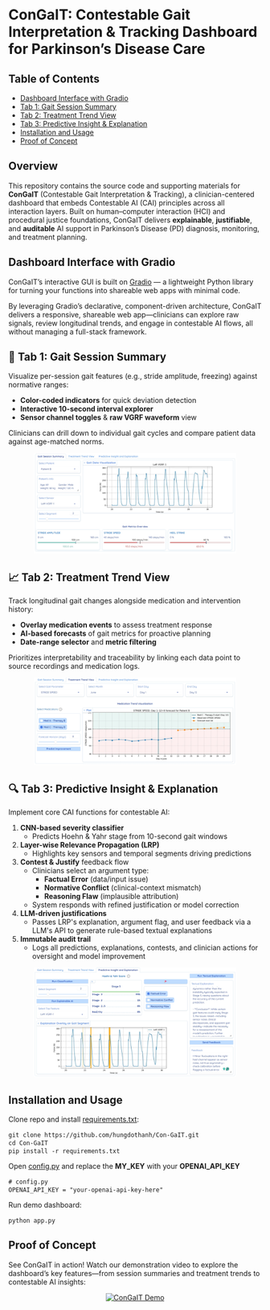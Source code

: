 
# ConGaIT: Contestable Gait Interpretation & Tracking Dashboard for Parkinson’s Disease Care


## Table of Contents

- [Dashboard Interface with Gradio](#dashboard-interface-with-gradio) 
- [Tab 1: Gait Session Summary](#tab-1-gait-session-summary)  
- [Tab 2: Treatment Trend View](#tab-2-treatment-trend-view)  
- [Tab 3: Predictive Insight & Explanation](#tab-3-predictive-insight--explanation)  
- [Installation and Usage](#installation-and-usage)
- [Proof of Concept](proof-of-concept)


## Overview

This repository contains the source code and supporting materials for **ConGaIT** (Contestable Gait Interpretation & Tracking), a clinician-centered dashboard that embeds Contestable AI (CAI) principles across all interaction layers. Built on human–computer interaction (HCI) and procedural justice foundations, ConGaIT delivers **explainable**, **justifiable**, and **auditable** AI support in Parkinson’s Disease (PD) diagnosis, monitoring, and treatment planning.


## Dashboard Interface with Gradio

ConGaIT’s interactive GUI is built on [Gradio](https://github.com/gradio-app/gradio) — a lightweight Python library for turning your functions into shareable web apps with minimal code.

By leveraging Gradio’s declarative, component-driven architecture, ConGaIT delivers a responsive, shareable web app—clinicians can explore raw signals, review longitudinal trends, and engage in contestable AI flows, all without managing a full-stack framework.


## 📝 Tab 1: Gait Session Summary

Visualize per-session gait features (e.g., stride amplitude, freezing) against normative ranges:

- **Color-coded indicators** for quick deviation detection  
- **Interactive 10-second interval explorer**  
- **Sensor channel toggles** & **raw VGRF waveform** view  

Clinicians can drill down to individual gait cycles and compare patient data against age-matched norms.

<p align="center">
    <img src="figures/tab1.jpeg" alt="Gait Session Summary" width="80%" />
</p>


## 📈 Tab 2: Treatment Trend View

Track longitudinal gait changes alongside medication and intervention history:

- **Overlay medication events** to assess treatment response  
- **AI-based forecasts** of gait metrics for proactive planning  
- **Date-range selector** and **metric filtering**  

Prioritizes interpretability and traceability by linking each data point to source recordings and medication logs.

<p align="center">
    <img src="figures/tab2.jpeg" alt="Treatment Trend View" width="80%" />
</p>


## 🔍 Tab 3: Predictive Insight & Explanation

Implement core CAI functions for contestable AI:

1. **CNN-based severity classifier**  
   - Predicts Hoehn & Yahr stage from 10-second gait windows  
2. **Layer-wise Relevance Propagation (LRP)**  
   - Highlights key sensors and temporal segments driving predictions  
3. **Contest & Justify** feedback flow  
   - Clinicians select an argument type:
     - **Factual Error** (data/input issue)  
     - **Normative Conflict** (clinical-context mismatch)  
     - **Reasoning Flaw** (implausible attribution)  
   - System responds with refined justification or model correction
4. **LLM-driven justifications**  
   - Passes LRP's explanation, argument flag, and user feedback via a LLM's API to generate rule-based textual explanations  
5. **Immutable audit trail**  
   - Logs all predictions, explanations, contests, and clinician actions for oversight and model improvement

<p align="center">
    <img src="figures/tab3.jpeg" alt="Predictive Insights and Explanations" width="80%" />
</p>


## Installation and Usage
Clone repo and install [requirements.txt](requirements.txt):

```
git clone https://github.com/hungdothanh/Con-GaIT.git
cd Con-GaIT
pip install -r requirements.txt
```

Open [config.py](config.py) and replace the **MY_KEY** with your **OPENAI_API_KEY**
```
# config.py
OPENAI_API_KEY = "your-openai-api-key-here"
```

Run demo dashboard: 
```
python app.py
```

## Proof of Concept

See ConGaIT in action! Watch our demonstration video to explore the dashboard’s key features—from session summaries and treatment trends to contestable AI insights:

<p align="center">
  <a href="https://drive.google.com/file/d/1cE-WHRHtQEVe_SZghwaAFMD5DEg6Otpj/view?usp=drive_link">
    <img src="figures/demo_thumbnail.png" alt="ConGaIT Demo" width="80%" />
  </a>
</p>

